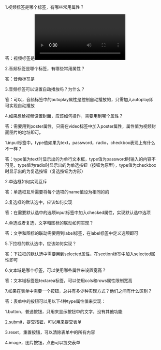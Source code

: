 1.视频标签是哪个标签，有哪些常用属性？

答：视频标签是<video>标签，常用属性包括：src属性、controls属性、autoplay属性、loop属性、width属性、height属性和poster属性

2.音频标签是哪个标签，有哪些常用属性？

答：音频标签是<audio>标签，常用属性包括：src属性、controls属性、autoplay属性和loop属性

3.音频标签可以设置自动播放吗？为什么？

答：可以，音频标签中的autoplay属性是控制自动播放的，只需加入autoplay即可实现自动播放

4.如果想给视频设置封面，应该如何操作，需要用到哪个属性？

答：需要用到poster属性，只需在video标签中加入poster属性，属性值为视频封面图片的地址即可。



1.input标签中，type值如果为text，password，radio，checkbox表现上有什么不一样？

答：type值为text时显示出的为单行文本框，type值为password时输入的内容不可见，type值为radio时显示出的为单选按钮（按钮为原型），type值为checkbox时显示出的为复选按钮（复选按钮为方形）

2.单选框如何实现互斥

答：单选框互斥需要将每个选项的name值设为相同的的

3.复选框的默认选中，应该如何实现

答：在需要默认选中的选项input标签中加入checked属性，实现默认选中选项

4.单选或者复选，文字和图标的联动如何实现？

答：文字和图标的联动需要用到label标签，在label标签中定义选项即可

5.下拉框的默认选中，应该如何实现？

答：下拉框的默认选中需要用到selected属性，在section标签中加入selected属性即可

6.文本域是哪个标签，可以使用哪些属性来设置宽高？

答：文本域标签是textarea标签，可以使用cols和rows属性限制宽高

7.如果在表单中需要一个按钮，总共有多少种实现方式？他们之间有什么区别？

答：表单中的按钮可以用以下4种type属性值来实现：

1.button，普通按钮，只用来显示按钮中的文字，没有其他功能

2.submit，提交按钮，可以用来提交表单

3.reset，重置按钮，可以清除表单中的所有内容

4.image，图片按钮，点击可以提交表单